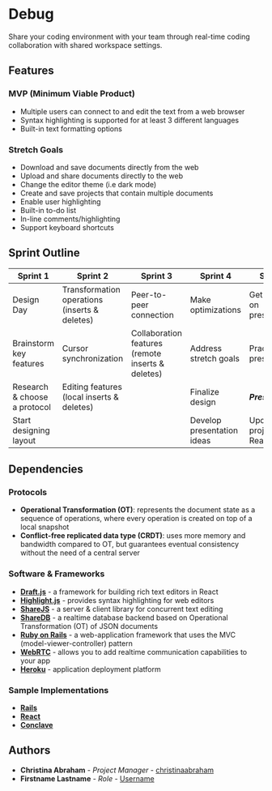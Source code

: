 # Debug
Share your coding environment with your team through real-time coding collaboration with shared workspace settings.


## Features
### MVP (Minimum Viable Product)
- Multiple users can connect to and edit the text from a web browser
- Syntax highlighting is supported for at least 3 different languages
- Built-in text formatting options

### Stretch Goals
- Download and save documents directly from the web
- Upload and share documents directly to the web
- Change the editor theme (i.e dark mode)
- Create and save projects that contain multiple documents
- Enable user highlighting
- Built-in to-do list
- In-line comments/highlighting
- Support keyboard shortcuts

## Sprint Outline
| Sprint 1 | Sprint 2 | Sprint 3 | Sprint 4 | Sprint 5 |
| --- | --- | --- | --- | --- |
| Design Day | Transformation operations (inserts & deletes) | Peer-to-peer connection | Make optimizations | Get started on presentations |
| Brainstorm key features | Cursor synchronization | Collaboration features (remote inserts & deletes) | Address stretch goals | Practice presenting |
| Research & choose a protocol | Editing features (local inserts & deletes) | | Finalize design | ***Present!*** |
| Start designing layout | | | Develop presentation ideas | Update project ReadME |

## Dependencies
### Protocols
- **Operational Transformation (OT)**: represents the document state as a sequence of operations, where every operation is created on top of a local snapshot
- **Conflict-free replicated data type (CRDT)**: uses more memory and bandwidth compared to OT, but guarantees eventual consistency without the need of a central server

### Software & Frameworks
- [**Draft.js**](https://draftjs.org/) - a framework for building rich text editors in React
- [**Highlight.js**](https://highlightjs.org/) - provides syntax highlighting for web editors
- [**ShareJS**](https://github.com/josephg/ShareJS) - a server & client library for concurrent text editing
- [**ShareDB**](https://github.com/share/sharedb) - a realtime database backend based on Operational Transformation (OT) of JSON documents
- [**Ruby on Rails**](https://rubyonrails.org/) - a web-application framework that uses the MVC (model-viewer-controller) pattern
- [**WebRTC**](https://webrtc.org/) - allows you to add realtime communication capabilities to your app
- [**Heroku**](https://devcenter.heroku.com/articles/how-heroku-works) - application deployment platform

### Sample Implementations
- [**Rails**](https://www.aha.io/blog/text-editor)
- [**React**](https://pierrehedkvist.com/posts/1-creating-a-collaborative-editor) 
- [**Conclave**](https://conclave-team.github.io/conclave-site/)

## Authors
* **Christina Abraham** - *Project Manager* - [christinaabraham](https://github.com/christinaabraham)
* **Firstname Lastname** - *Role* - [Username](http://github.com/)
